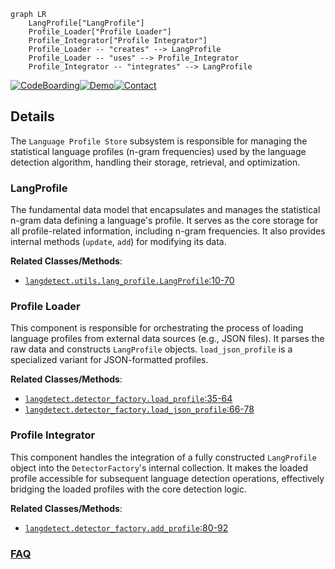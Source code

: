 ```mermaid
graph LR
    LangProfile["LangProfile"]
    Profile_Loader["Profile Loader"]
    Profile_Integrator["Profile Integrator"]
    Profile_Loader -- "creates" --> LangProfile
    Profile_Loader -- "uses" --> Profile_Integrator
    Profile_Integrator -- "integrates" --> LangProfile
```

[![CodeBoarding](https://img.shields.io/badge/Generated%20by-CodeBoarding-9cf?style=flat-square)](https://github.com/CodeBoarding/GeneratedOnBoardings)[![Demo](https://img.shields.io/badge/Try%20our-Demo-blue?style=flat-square)](https://www.codeboarding.org/demo)[![Contact](https://img.shields.io/badge/Contact%20us%20-%20contact@codeboarding.org-lightgrey?style=flat-square)](mailto:contact@codeboarding.org)

## Details

The `Language Profile Store` subsystem is responsible for managing the statistical language profiles (n-gram frequencies) used by the language detection algorithm, handling their storage, retrieval, and optimization.

### LangProfile
The fundamental data model that encapsulates and manages the statistical n-gram data defining a language's profile. It serves as the core storage for all profile-related information, including n-gram frequencies. It also provides internal methods (`update`, `add`) for modifying its data.


**Related Classes/Methods**:

- <a href="https://github.com/Mimino666/langdetect/blob/master/langdetect/utils/lang_profile.py#L10-L70" target="_blank" rel="noopener noreferrer">`langdetect.utils.lang_profile.LangProfile`:10-70</a>


### Profile Loader
This component is responsible for orchestrating the process of loading language profiles from external data sources (e.g., JSON files). It parses the raw data and constructs `LangProfile` objects. `load_json_profile` is a specialized variant for JSON-formatted profiles.


**Related Classes/Methods**:

- <a href="https://github.com/Mimino666/langdetect/blob/master/langdetect/detector_factory.py#L35-L64" target="_blank" rel="noopener noreferrer">`langdetect.detector_factory.load_profile`:35-64</a>
- <a href="https://github.com/Mimino666/langdetect/blob/master/langdetect/detector_factory.py#L66-L78" target="_blank" rel="noopener noreferrer">`langdetect.detector_factory.load_json_profile`:66-78</a>


### Profile Integrator
This component handles the integration of a fully constructed `LangProfile` object into the `DetectorFactory`'s internal collection. It makes the loaded profile accessible for subsequent language detection operations, effectively bridging the loaded profiles with the core detection logic.


**Related Classes/Methods**:

- <a href="https://github.com/Mimino666/langdetect/blob/master/langdetect/detector_factory.py#L80-L92" target="_blank" rel="noopener noreferrer">`langdetect.detector_factory.add_profile`:80-92</a>




### [FAQ](https://github.com/CodeBoarding/GeneratedOnBoardings/tree/main?tab=readme-ov-file#faq)
